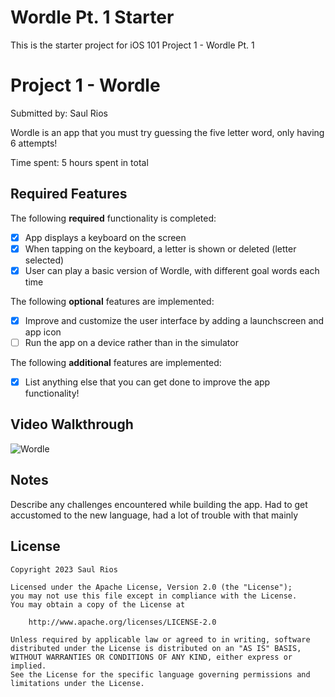 # Wordle Pt. 1 Starter

This is the starter project for iOS 101 Project 1 - Wordle Pt. 1

# Project 1 - Wordle

Submitted by: Saul Rios

Wordle is an app that you must try guessing the five letter word, only having 6 attempts!

Time spent: 5 hours spent in total

## Required Features

The following **required** functionality is completed:

- [x] App displays a keyboard on the screen
- [x] When tapping on the keyboard, a letter is shown or deleted (letter selected)
- [x] User can play a basic version of Wordle, with different goal words each time

The following **optional** features are implemented:

- [X] Improve and customize the user interface by adding a launchscreen and app icon
- [ ] Run the app on a device rather than in the simulator

The following **additional** features are implemented:

- [X] List anything else that you can get done to improve the app functionality!

## Video Walkthrough

<img src='[https://media.giphy.com/media/huBl6gAmQY9qbFcNmm/giphy.gif](https://media.giphy.com/media/v1.Y2lkPTc5MGI3NjExYzhkMDJ4NnZteHI5bXgzamkzYnBuNjh4cjNyaDZ0aDhzZGtqa2k0OCZlcD12MV9pbnRlcm5hbF9naWZfYnlfaWQmY3Q9Zw/I8Tl9asaSXtEZb3qec/giphy.gif)' title='Prework-rColor' width='' alt='Wordle' />


## Notes

Describe any challenges encountered while building the app.
Had to get accustomed to the new language, had a lot of trouble with that mainly

## License

    Copyright 2023 Saul Rios

    Licensed under the Apache License, Version 2.0 (the "License");
    you may not use this file except in compliance with the License.
    You may obtain a copy of the License at

        http://www.apache.org/licenses/LICENSE-2.0

    Unless required by applicable law or agreed to in writing, software
    distributed under the License is distributed on an "AS IS" BASIS,
    WITHOUT WARRANTIES OR CONDITIONS OF ANY KIND, either express or implied.
    See the License for the specific language governing permissions and
    limitations under the License.
